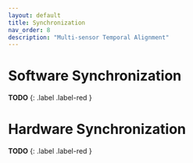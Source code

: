 ```yaml
---
layout: default
title: Synchronization
nav_order: 8
description: "Multi-sensor Temporal Alignment"
---
```


# Software Synchronization
**TODO**
{: .label .label-red }

# Hardware Synchronization
**TODO**
{: .label .label-red }
